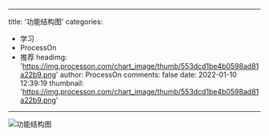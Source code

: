 
---
title: '功能结构图'
categories: 
 - 学习
 - ProcessOn
 - 推荐
headimg: 'https://img.processon.com/chart_image/thumb/553dcd1be4b0598ad81a22b9.png'
author: ProcessOn
comments: false
date: 2022-01-10 12:39:19
thumbnail: 'https://img.processon.com/chart_image/thumb/553dcd1be4b0598ad81a22b9.png'
---

<div>   
<img class="thumb" alt="功能结构图" src="https://img.processon.com/chart_image/thumb/553dcd1be4b0598ad81a22b9.png" referrerpolicy="no-referrer">
<p></p>  
</div>
            